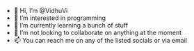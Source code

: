 - 👋 Hi, I’m @VidhuVi
- 👀 I’m interested in programming
- 🌱 I’m currently learning a bunch of stuff
- 💞️ I’m not looking to collaborate on anything at the moment
- 📫 You can reach me on any of the listed socials or via email

<!---
VidhuVi/VidhuVi is a ✨ special ✨ repository because its `README.md` (this file) appears on your GitHub profile.
You can click the Preview link to take a look at your changes.
--->
